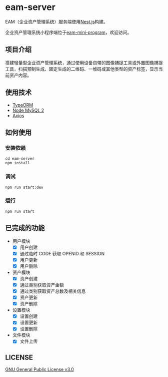 # eam-server

EAM（企业资产管理系统）服务端使用[Nest.js](https://nestjs.com/)构建。

企业资产管理系统小程序端位于[eam-mini-program](https://github.com/Edward-Brock/eam-mini-program)，欢迎访问。

## 项目介绍

搭建轻量型企业资产管理系统，通过使用设备自带的图像捕捉工具或外置图像捕捉工具，扫描预制生成、固定生成的二维码、一维码或其他类型的资产标签，显示当前资产内容。

## 使用技术

- [TypeORM](https://typeorm.io/)
- [Node MySQL 2](https://github.com/sidorares/node-mysql2)
- [Axios](https://axios-http.com/)

## 如何使用

### 安装依赖

```shell
cd eam-server
npm install
```

### 调试

`npm run start:dev`

### 运行

`npm run start`

## 已完成的功能

- 用户模块
  - [x] 用户创建
  - [x] 通过临时 CODE 获取 OPENID 和 SESSION
  - [x] 用户更新
  - [x] 用户删除
- 资产模块
  - [x] 资产创建
  - [x] 通过类别获取资产金额
  - [x] 通过类别获取资产总数及相关信息
  - [x] 资产更新
  - [x] 资产删除
- 设置模块
  - [x] 设置创建
  - [x] 设置更新
  - [x] 设置删除
- 文件模块
  - [x] 文件上传

## LICENSE

[GNU General Public License v3.0](LICENSE)

